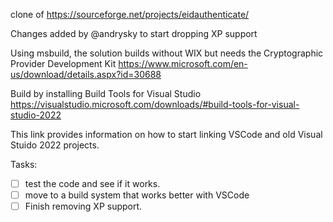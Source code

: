clone of https://sourceforge.net/projects/eidauthenticate/

Changes added by @andrysky to start dropping XP support

Using msbuild, the solution builds without WIX but needs the Cryptographic Provider Development Kit https://www.microsoft.com/en-us/download/details.aspx?id=30688

Build by installing Build Tools for Visual Studio https://visualstudio.microsoft.com/downloads/#build-tools-for-visual-studio-2022  

This link provides information on how to start linking VSCode and old Visual Stuido 2022 projects.

Tasks:
- [ ] test the code and see if it works.
- [ ] move to a build system that works better with VSCode
- [ ] Finish removing XP support.
